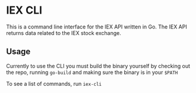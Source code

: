 # IEX CLI

This is a command line interface for the IEX API written in Go. The IEX API returns data related to the IEX stock exchange.

## Usage
Currently to use the CLI you must build the binary yourself by checking out the repo, running `go-build` and making sure the binary is in your `$PATH`

To see a list of commands, run `iex-cli`